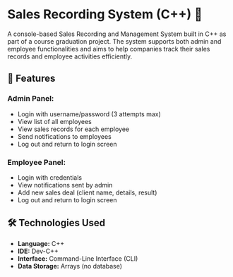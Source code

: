 # Sales Recording System (C++) 🚀

A console-based Sales Recording and Management System built in C++ as part of a course graduation project. The system supports both admin and employee functionalities and aims to help companies track their sales records and employee activities efficiently.

## 📌 Features

### Admin Panel:
- Login with username/password (3 attempts max)
- View list of all employees
- View sales records for each employee
- Send notifications to employees
- Log out and return to login screen

### Employee Panel:
- Login with credentials
- View notifications sent by admin
- Add new sales deal (client name, details, result)
- Log out and return to login screen

## 🛠️ Technologies Used

- **Language:** C++
- **IDE:** Dev-C++
- **Interface:** Command-Line Interface (CLI)
- **Data Storage:** Arrays (no database)
